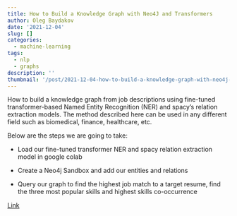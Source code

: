 ```yaml
---
title: How to Build a Knowledge Graph with Neo4J and Transformers
author: Oleg Baydakov
date: '2021-12-04'
slug: []
categories:
  - machine-learning
tags:
  - nlp
  - graphs
description: ''
thumbnail: '/post/2021-12-04-how-to-build-a-knowledge-graph-with-neo4j-and-transformers/images/image.jpg'
---
```


How to build a knowledge graph from job descriptions using fine-tuned transformer-based Named Entity Recognition (NER) and spacy’s relation extraction models. The method described here can be used in any different field such as biomedical, finance, healthcare, etc.

Below are the steps we are going to take:

* Load our fine-tuned transformer NER and spacy relation extraction model in google colab

* Create a Neo4j Sandbox and add our entities and relations

* Query our graph to find the highest job match to a target resume, find the three most popular skills and highest skills co-occurrence

[Link](https://www.kdnuggets.com/2021/11/build-knowledge-graph-neo4j-transformers.html)